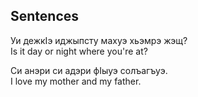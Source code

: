 ## Sentences

Уи дежкIэ иджыпсту махуэ хьэмрэ жэщ?  
Is it day or night where you're at?

Си анэри си адэри фIыуэ солъагъуэ.  
I love my mother and my father.